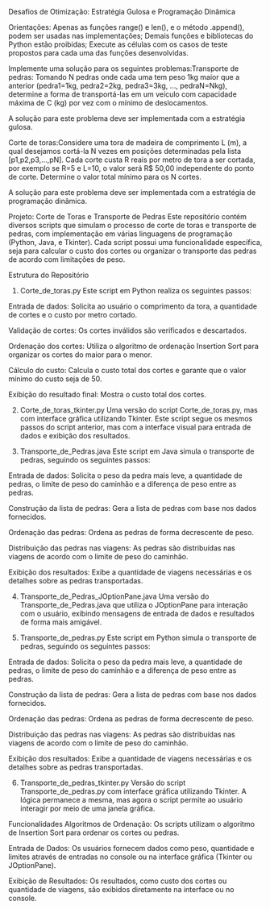 Desafios de Otimização: Estratégia Gulosa e Programação Dinâmica

Orientações:
Apenas as funções range() e len(), e o método .append(), podem ser usadas nas implementações;
Demais funções e bibliotecas do Python estão proibidas;
Execute as células com os casos de teste propostos para cada uma das funções desenvolvidas.

Implemente uma solução para os seguintes problemas:Transporte de pedras: Tomando N pedras onde cada uma tem peso 1kg maior que a anterior (pedra1=1kg, pedra2=2kg, pedra3=3kg, ..., pedraN=Nkg), determine a forma de transportá-las em um veículo com capacidade máxima de C (kg) por vez com o mínimo de deslocamentos.

A solução para este problema deve ser implementada com a estratégia gulosa.

Corte de toras:Considere uma tora de madeira de comprimento L (m), a qual desejamos cortá-la N vezes em posições determinadas pela lista [p1,p2,p3,...,pN]. Cada corte custa R reais por metro de tora a ser cortada, por exemplo se R=5 e L=10, o valor será R$ 50,00 independente do ponto de corte. Determine o valor total mínimo para os N cortes.

A solução para este problema deve ser implementada com a estratégia de programação dinâmica.

Projeto: Corte de Toras e Transporte de Pedras
Este repositório contém diversos scripts que simulam o processo de corte de toras e transporte de pedras, com implementação em várias linguagens de programação (Python, Java, e Tkinter). Cada script possui uma funcionalidade específica, seja para calcular o custo dos cortes ou organizar o transporte das pedras de acordo com limitações de peso.

Estrutura do Repositório

1. Corte_de_toras.py
Este script em Python realiza os seguintes passos:

Entrada de dados: Solicita ao usuário o comprimento da tora, a quantidade de cortes e o custo por metro cortado.

Validação de cortes: Os cortes inválidos são verificados e descartados.

Ordenação dos cortes: Utiliza o algoritmo de ordenação Insertion Sort para organizar os cortes do maior para o menor.

Cálculo do custo: Calcula o custo total dos cortes e garante que o valor mínimo do custo seja de 50.

Exibição do resultado final: Mostra o custo total dos cortes.

2. Corte_de_toras_tkinter.py
Uma versão do script Corte_de_toras.py, mas com interface gráfica utilizando Tkinter. Este script segue os mesmos passos do script anterior, mas com a interface visual para entrada de dados e exibição dos resultados.

3. Transporte_de_Pedras.java
Este script em Java simula o transporte de pedras, seguindo os seguintes passos:

Entrada de dados: Solicita o peso da pedra mais leve, a quantidade de pedras, o limite de peso do caminhão e a diferença de peso entre as pedras.

Construção da lista de pedras: Gera a lista de pedras com base nos dados fornecidos.

Ordenação das pedras: Ordena as pedras de forma decrescente de peso.

Distribuição das pedras nas viagens: As pedras são distribuídas nas viagens de acordo com o limite de peso do caminhão.

Exibição dos resultados: Exibe a quantidade de viagens necessárias e os detalhes sobre as pedras transportadas.

4. Transporte_de_Pedras_JOptionPane.java
Uma versão do Transporte_de_Pedras.java que utiliza o JOptionPane para interação com o usuário, exibindo mensagens de entrada de dados e resultados de forma mais amigável.

5. Transporte_de_pedras.py
Este script em Python simula o transporte de pedras, seguindo os seguintes passos:

Entrada de dados: Solicita o peso da pedra mais leve, a quantidade de pedras, o limite de peso do caminhão e a diferença de peso entre as pedras.

Construção da lista de pedras: Gera a lista de pedras com base nos dados fornecidos.

Ordenação das pedras: Ordena as pedras de forma decrescente de peso.

Distribuição das pedras nas viagens: As pedras são distribuídas nas viagens de acordo com o limite de peso do caminhão.

Exibição dos resultados: Exibe a quantidade de viagens necessárias e os detalhes sobre as pedras transportadas.

6. Transporte_de_pedras_tkinter.py
Versão do script Transporte_de_pedras.py com interface gráfica utilizando Tkinter. A lógica permanece a mesma, mas agora o script permite ao usuário interagir por meio de uma janela gráfica.

Funcionalidades
Algoritmos de Ordenação: Os scripts utilizam o algoritmo de Insertion Sort para ordenar os cortes ou pedras.

Entrada de Dados: Os usuários fornecem dados como peso, quantidade e limites através de entradas no console ou na interface gráfica (Tkinter ou JOptionPane).

Exibição de Resultados: Os resultados, como custo dos cortes ou quantidade de viagens, são exibidos diretamente na interface ou no console.
